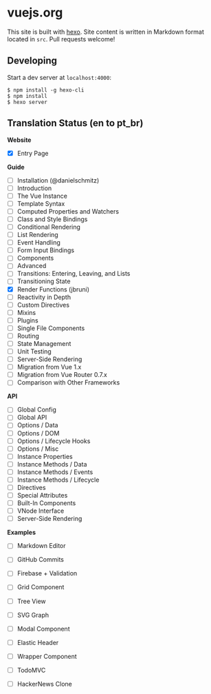 # vuejs.org

This site is built with [hexo](http://hexo.io/). Site content is written in Markdown format located in `src`. Pull requests welcome!

## Developing

Start a dev server at `localhost:4000`:

```
$ npm install -g hexo-cli
$ npm install
$ hexo server
```

## Translation Status (en to pt_br)

**Website**
- [x] Entry Page

**Guide**
- [ ] Installation (@danielschmitz)
- [ ] Introduction
- [ ] The Vue Instance
- [ ] Template Syntax
- [ ] Computed Properties and Watchers
- [ ] Class and Style Bindings
- [ ] Conditional Rendering
- [ ] List Rendering
- [ ] Event Handling
- [ ] Form Input Bindings
- [ ] Components
- [ ] Advanced
- [ ] Transitions: Entering, Leaving, and Lists
- [ ] Transitioning State
- [x] Render Functions (jbruni)
- [ ] Reactivity in Depth
- [ ] Custom Directives
- [ ] Mixins
- [ ] Plugins
- [ ] Single File Components
- [ ] Routing
- [ ] State Management
- [ ] Unit Testing
- [ ] Server-Side Rendering
- [ ] Migration from Vue 1.x
- [ ] Migration from Vue Router 0.7.x
- [ ] Comparison with Other Frameworks

**API**
- [ ] Global Config
- [ ] Global API
- [ ] Options / Data
- [ ] Options / DOM
- [ ] Options / Lifecycle Hooks
- [ ] Options / Misc
- [ ] Instance Properties
- [ ] Instance Methods / Data
- [ ] Instance Methods / Events
- [ ] Instance Methods / Lifecycle
- [ ] Directives
- [ ] Special Attributes
- [ ] Built-In Components
- [ ] VNode Interface
- [ ] Server-Side Rendering

**Examples**
- [ ] Markdown Editor
- [ ] GitHub Commits
- [ ] Firebase + Validation
- [ ] Grid Component
- [ ] Tree View
- [ ] SVG Graph
- [ ] Modal Component
- [ ] Elastic Header
- [ ] Wrapper Component
- [ ] TodoMVC
- [ ] HackerNews Clone

